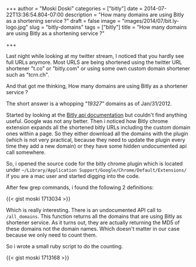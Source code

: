 +++
author = "Moski Doski"
categories = ["bitly"]
date = 2014-07-22T13:36:54.804-07:00
description = "How many domains are using Bitly as a shortening service ?"
draft = false
image = "images/2014/07/bit.ly-logo.jpg"
slug = "bitly-domains"
tags = ["bitly"]
title = "How many domains are using Bitly as a shortening service ?"

+++

Last night while looking at my twitter stream, I noticed that you hardly see full URLs anymore. Most URLS are being shortened using the twitter URL shortener "t.co" or "bitly.com" or using some own custom domain shortener such as "tcrn.ch".

And that got me thinking, How many domains are using Bitly as a shortener service ? 

The short answer is a whopping *"19327"* domains as of Jan/31/2012.


Started by looking at the [Bitly api documentation](https://dev.bitly.com) but couldn't find anything useful. Google was not any better. Then i noticed how Bitly chrome extension expands all the shortened bitly URLs including the custom domain ones within a page. So they either download all the domains with the plugin (which is not very practical, because they need to update the plugin every time they add a new domain) or they have some hidden undocumented api call somewhere.

So, i opened the source code for the bitly chrome plugin which is located under `~/Library/Application Support/Google/Chrome/Default/Extensions/` if you are a mac user and started digging into the code.

After few grep commands, i found the following 2 definitions:

{{< gist moski 1713034 >}}

Which is really interesting. There is an undocumented API call to `/all_domains`. This function returns all the domains that are using Bitly as shortener service. As it turns out, they are actually returning the MD5 of these domains not the domain names. Which doesn't matter in our case because we only need to count them.

So i wrote a small ruby script to do the counting.

{{< gist moski 1713168 >}}



